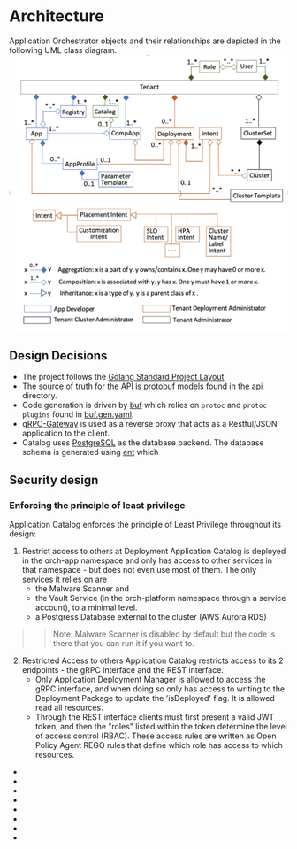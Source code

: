 <!---
  SPDX-FileCopyrightText: (C) 2025 Intel Corporation
  SPDX-License-Identifier: Apache-2.0
-->
# Architecture

Application Orchestrator objects and their relationships are depicted in the following UML class diagram.
![image](./architecture.png)

## Design Decisions

* The project follows the [Golang Standard Project Layout]
* The source of truth for the API is [protobuf] models found in the [api](../api) directory.
* Code generation is driven by [buf]  which relies on `protoc` and `protoc plugins`
found in [buf.gen.yaml](../buf.gen.yaml).
* [gRPC-Gateway] is used as a reverse proxy that acts as a Restful/JSON
application to the client.
* Catalog uses [PostgreSQL] as the database backend. The database schema is generated using [ent](https://entgo.io/) which

## Security design

### Enforcing the principle of least privilege

Application Catalog enforces the principle of Least Privilege throughout its design:

1. Restrict access to others at Deployment
   Application Catalog is deployed in the orch-app namespace and only has access to other services in that
namespace - but does not even use most of them.
The only services it relies on are
    - the Malware Scanner and
    - the Vault Service (in the orch-platform namespace through a service account), to a minimal level.
    - a Postgress Database external to the cluster (AWS Aurora RDS)

>> Note: Malware Scanner is disabled by default but the code is there that you can run it if you want to.

2. Restricted Access to others
   Application Catalog restricts access to its 2 endpoints - the gRPC interface and the REST interface.
   - Only Application Deployment Manager is allowed to access the gRPC interface, and when doing so only
   has access to writing to the Deployment Package to update the 'isDeployed' flag. It is allowed read all resources.
   - Through the REST interface clients must first present a valid JWT token, and then the "roles" listed within the
   token determine the level of access control (RBAC). These access rules are written as Open Policy Agent REGO rules
   that define which role has access to which resources.


- [buf]: https://docs.buf.build/introduction
- [protobuf]: https://developers.google.com/protocol-buffers
- [grpc]: https://grpc.io/
- [grpc-gateway]: https://grpc-ecosystem.github.io/grpc-gateway/
- [openapi]: https://swagger.io/docs/specification/about/
- [ent]: https://entgo.io/
- [PostgreSQL]: https://www.postgresql.org/about/
- [Golang Standard Project Layout]: https://github.com/golang-standards/project-layout 